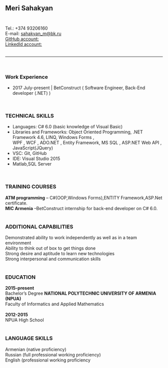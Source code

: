 ## Meri Sahakyan</br></br>

Tel.: +374 93206160</br>
E-mail: sahakyan_m@bk.ru </br>
[GitHub account:](https://github.com/merisahakyan)</br>
[LinkedId account:](https://www.linkedin.com/in/meri-sahakyan-bbb736142/) </br>
</br>
<hr>
</br>

### Work Experience
* 2017 July-present | BetConstruct ( Software Engineer, Back-End developer (.NET) )
</br>

### TECHNICAL SKILLS
* Languages: C# 6.0 (basic knowledge of Visual Basic)
* Libraries and Frameworks: Object Oriented Programming, .NET Framework 4.6, LINQ, Windows Forms ,<br>
  WPF , WCF , ADO.NET , Entity Framework, MS SQL , ASP.NET Web API , JavaScript(JQuery)
* VSC: Git, GitHub
* IDE: Visual Studio 2015
* Matlab,SQL Server</br>
</br>

### TRAINING COURSES
**ATM programming**       – C#(OOP,Windows Forms),ENTITY Framework,ASP.Net certificate.</br>
**MIC Armenia**           –BetConstruct internship for back-end developer on C# 6.0.</br>
</br>
### ADDITIONAL CAPABILITIES
Demonstrated ability to work independently as well as in a team environment</br>
Ability to think out of box to get things done </br>
Strong desire and aptitude to learn new technologies </br>
Strong interpersonal and communication skills</br>
</br>
### EDUCATION
 
**2015-present**  </br> 
Bachelor’s Degree **NATIONAL POLYTECHNIC UNIVERSITY OF ARMENIA (NPUA)** </br>
Faculty of Informatics and Applied Mathematics</br>
</br> 
**2012-2015**</br>
NPUA High School</br>
</br>
### LANGUAGE SKILLS
Armenian (native proficiency)</br>
Russian (full professional working proficiency)</br>
English (professional working proficiency</br>





